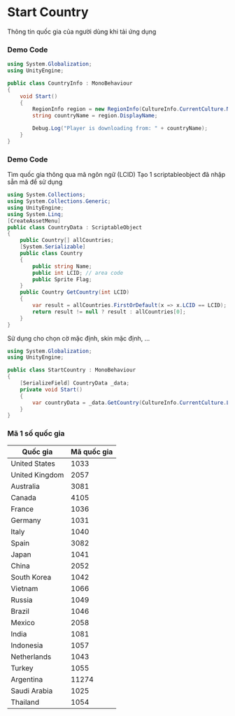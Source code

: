 # Start Country
Thông tin quốc gia của người dùng khi tải ứng dụng
### Demo Code
```csharp
using System.Globalization;
using UnityEngine;

public class CountryInfo : MonoBehaviour
{
    void Start()
    {
        RegionInfo region = new RegionInfo(CultureInfo.CurrentCulture.Name);
        string countryName = region.DisplayName;

        Debug.Log("Player is downloading from: " + countryName);
    }
}
```
### Demo Code
Tìm quốc gia thông qua mã ngôn ngữ (LCID)
Tạo 1 scriptableobject đã nhập sẵn mã để sử dụng
```csharp
using System.Collections;
using System.Collections.Generic;
using UnityEngine;
using System.Linq;
[CreateAssetMenu]
public class CountryData : ScriptableObject
{
    public Country[] allCountries;
    [System.Serializable]
    public class Country
    {
        public string Name;
        public int LCID; // area code
        public Sprite Flag;
    }
    public Country GetCountry(int LCID)
    {
        var result = allCountries.FirstOrDefault(x => x.LCID == LCID);
        return result != null ? result : allCountries[0];
    }
}
```

Sử dụng cho chọn cờ mặc định, skin mặc định, ...
```csharp
using System.Globalization;
using UnityEngine;

public class StartCountry : MonoBehaviour
{
    [SerializeField] CountryData _data;  
    private void Start()
    {
        var countryData = _data.GetCountry(CultureInfo.CurrentCulture.LCID);
    }
}
```
### Mã 1 số quốc gia
  
  | Quốc gia                    | Mã quốc gia                                             |
| ---------------------------------- | ---------------------------------------------------- |
United States	| 1033
United Kingdom	|	2057
Australia	|	3081
Canada	|	4105
France	|	1036
Germany	|	1031
Italy	|	1040
Spain	|	3082
Japan	|	1041
China	|	2052
South	Korea	| 1042
Vietnam	|	1066
Russia	|	1049
Brazil	|	1046
Mexico	|	2058
India	|	1081
Indonesia	|	1057
Netherlands	|	1043
Turkey	|	1055
Argentina	|	11274
Saudi Arabia	|	1025
Thailand	|	1054

